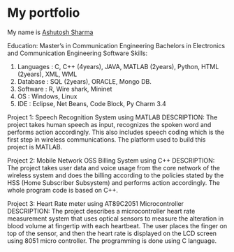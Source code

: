 # My portfolio

My name is [Ashutosh Sharma](https://www.facebook.com/profile.php?id=100008696978418&sk=about)

Education: Master’s in Communication Engineering 
	      Bachelors in Electronics and Communication Engineering 
Software Skills: 
1. Languages	: C, C++ (4years), JAVA, MATLAB (2years), Python, HTML (2years), XML, WML
2. Database		: SQL (2years), ORACLE, Mongo DB.
3. Software 		: R, Wire shark, Mininet 
4. OS			: Windows, Linux
5. IDE			: Eclipse, Net Beans, Code Block, Py Charm 3.4

Project 1: Speech Recognition System using MATLAB
DESCRIPTION:
The project takes human speech as input, recognizes the spoken word and performs action accordingly. This also includes speech coding which is the first step in wireless communications. The platform used to build this project is MATLAB. 

Project 2: Mobile Network OSS Billing System using C++
DESCRIPTION:
The project takes user data and voice usage from the core network of the wireless system and does the billing according to the policies stated by the HSS (Home Subscriber Subsystem) and performs action accordingly. The whole program code is based on C++. 

Project 3:  Heart Rate meter using AT89C2051 Microcontroller
DESCRIPTION: 
The project describes a microcontroller heart rate measurement system that uses optical sensors to measure the alteration in blood volume at fingertip with each heartbeat. The user places the finger on top of the sensor, and then the heart rate is displayed on the LCD screen using 8051 micro controller. The programming is done using C language.



		
